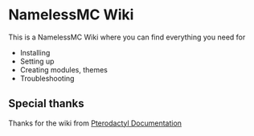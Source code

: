 # NamelessMC Wiki
This is a NamelessMC Wiki where you can find everything you need for
* Installing
* Setting up
* Creating modules, themes
* Troubleshooting

## Special thanks
Thanks for the wiki from [Pterodactyl Documentation](https://github.com/pterodactyl/documentation)
